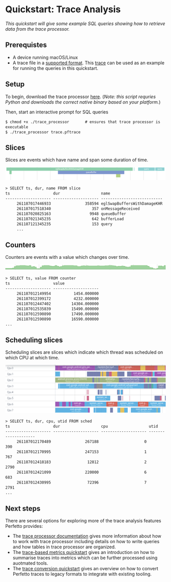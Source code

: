 # Quickstart: Trace Analysis

_This quickstart will give some example SQL queries showing how to retrieve data from the trace processor._

## Prerequistes

- A device running macOS/Linux
- A trace file in a [supported format](). This [trace]() can be used as an example for running the queries in this quickstart.

## Setup

To begin, download the trace processor [here](). (_Note: this script requries Python and downloads the correct native binary based on your platform._)

Then, start an interactive prompt for SQL queries

```console
$ chmod +x ./trace_processor       # ensures that trace processor is executable 
$ ./trace_processor trace.pftrace
```

## Slices

Slices are events which have name and span some duration of time.

![](/docs/images/slices.png)

```console
> SELECT ts, dur, name FROM slice
ts                   dur                  name
-------------------- -------------------- ---------------------------
     261187017446933               358594 eglSwapBuffersWithDamageKHR
     261187017518340                  357 onMessageReceived
     261187020825163                 9948 queueBuffer
     261187021345235                  642 bufferLoad
     261187121345235                  153 query
     ...
```

## Counters

Counters are events with a value which changes over time.

![](/docs/images/counters.png)

```console
> SELECT ts, value FROM counter
ts                   value
-------------------- --------------------
     261187012149954          1454.000000
     261187012399172          4232.000000
     261187012447402         14304.000000
     261187012535839         15490.000000
     261187012590890         17490.000000
     261187012590890         16590.000000
...
```

## Scheduling slices

Scheduling slices are slices which indicate which thread was scheduled on which CPU at which time.

![](/docs/images/sched-slices.png)

```console
> SELECT ts, dur, cpu, utid FROM sched
ts                   dur                  cpu                  utid
-------------------- -------------------- -------------------- --------------------
     261187012170489               267188                    0                  390
     261187012170995               247153                    1                  767
     261187012418183                12812                    2                 2790
     261187012421099               220000                    6                  683
     261187012430995                72396                    7                 2791
...
```

## Next steps

There are several options for exploring more of the trace analysis features Perfetto provides:

- The [trace processor documentation](/docs/TODO.md) gives more information about how to work with trace processor including details on how to write queries and how tables in trace processor are organized.
- The [trace-based metrics quickstart](/docs/TODO.md) gives an introduction on how to summarise traces into metrics which can be further processed using auotmated tools.
- The [trace conversion quickstart](/docs/TODO.md) gives an overview on how to convert Perfetto traces to legacy formats to integrate with existing tooling.